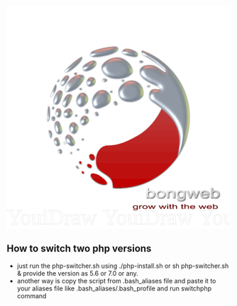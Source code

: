 
![](../logo.png)

## How to switch two php versions

 - just run the php-switcher.sh using ./php-install.sh or sh php-switcher.sh
   & provide the version as 5.6 or 7.0 or any.
 - another way is copy the script from .bash_aliases file and paste it to your aliases file
 like .bash_aliases/.bash_profile and run switchphp command
